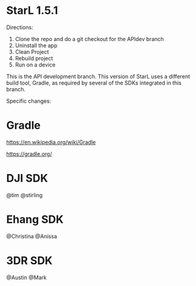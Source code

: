 StarL 1.5.1
========

Directions:

1. Clone the repo and do a git checkout for the APIdev branch 
2. Uninstall the app
3. Clean Project
4. Rebuild project 
5. Run on a device

This is the API development branch. This version of StarL uses a different build tool, Gradle, as required by several of the SDKs integrated in this branch.

Specific changes:

Gradle
========
https://en.wikipedia.org/wiki/Gradle

https://gradle.org/

DJI SDK 
========
@tim @stirling

Ehang SDK 
========
@Christina @Anissa

3DR SDK
========
@Austin @Mark

